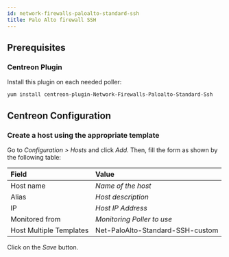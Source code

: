```yaml
---
id: network-firewalls-paloalto-standard-ssh
title: Palo Alto firewall SSH
---
```


## Prerequisites

### Centreon Plugin

Install this plugin on each needed poller:

``` shell
yum install centreon-plugin-Network-Firewalls-Paloalto-Standard-Ssh
```

## Centreon Configuration

### Create a host using the appropriate template

Go to *Configuration \> Hosts* and click *Add*. Then, fill the form as shown by
the following table:

| Field                                | Value                            |
| :----------------------------------- | :------------------------------- |
| Host name                            | *Name of the host*               |
| Alias                                | *Host description*               |
| IP                                   | *Host IP Address*                |
| Monitored from                       | *Monitoring Poller to use*       |
| Host Multiple Templates              | Net-PaloAlto-Standard-SSH-custom |

Click on the *Save* button.
